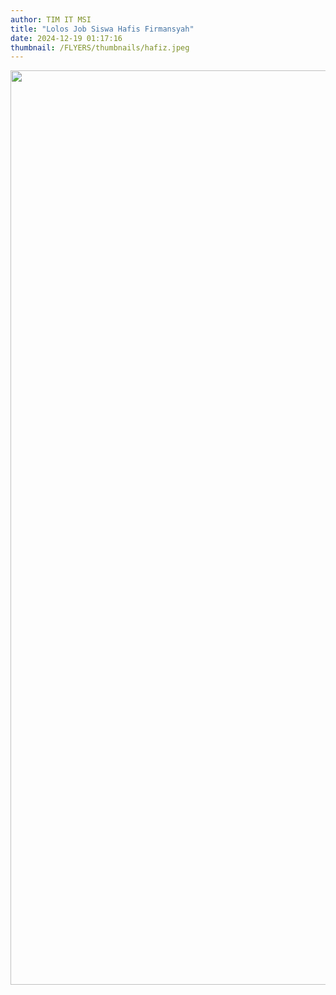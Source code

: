 ```yaml
---
author: TIM IT MSI
title: "Lolos Job Siswa Hafis Firmansyah"
date: 2024-12-19 01:17:16
thumbnail: /FLYERS/thumbnails/hafiz.jpeg
---
```

<p><img src="/images/hafiz.jpeg" alt="" width="1037" height="1463" /></p>
